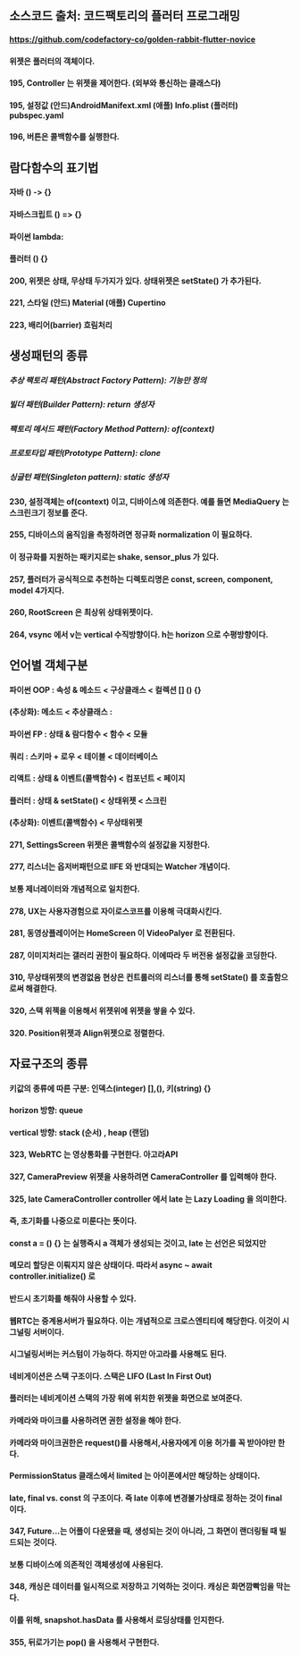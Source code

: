 ## 소스코드 출처: 코드팩토리의 플러터 프로그래밍
#### https://github.com/codefactory-co/golden-rabbit-flutter-novice
#### 위젯은 플러터의 객체이다.
#### 195, Controller 는 위젯을 제어한다. (외부와 통신하는 클래스다)
#### 195, 설정값 (안드)AndroidManifext.xml (애플) Info.plist (플러터) pubspec.yaml
#### 196, 버튼은 콜백함수를 실행한다.
## 람다함수의 표기법
#### 자바 () -> {}
#### 자바스크립트 () => {}
#### 파이썬 lambda: 
#### 플러터 () {}
#### 200, 위젯은 상태, 무상태 두가지가 있다. 상태위젯은  setState() 가 추가된다.
#### 221, 스타일 (안드) Material (애플) Cupertino
#### 223, 배리어(barrier) 흐림처리
## 생성패턴의 종류
##### 추상 팩토리 패턴(Abstract Factory Pattern): 기능만 정의
##### 빌더 패턴(Builder Pattern): return 생성자
##### 팩토리 메서드 패턴(Factory Method Pattern): of(context)
##### 프로토타입 패턴(Prototype Pattern): clone
##### 싱글턴 패턴(Singleton pattern): static 생성자
#### 230, 설정객체는  of(context) 이고, 디바이스에 의존한다. 예를 들면 MediaQuery 는 스크린크기 정보를 준다.
#### 255, 디바이스의 움직임을 측정하려면 정규화 normalization 이 필요하다. 
#### 이 정규화를 지원하는 패키지로는  shake, sensor_plus 가 있다.
#### 257, 플러터가 공식적으로 추천하는 디렉토리명은 const, screen, component, model 4가지다.
#### 260, RootScreen 은 최상위 상태위젯이다.
#### 264, vsync 에서 v는 vertical 수직방향이다. h는 horizon 으로 수평방향이다.
## 언어별 객체구분 
#### 파이썬 OOP : 속성 & 메소드  < 구상클래스 < 컬렉션 [] () {}
####      (추상화): 메소드 < 추상클래스 :
#### 파이썬 FP : 상태 & 람다함수 < 함수 < 모듈
#### 쿼리 :  스키마 + 로우 < 테이블 < 데이터베이스
#### 리액트 : 상태 & 이벤트(콜백함수)  < 컴포넌트 < 페이지
#### 플러터 :  상태 &  setState() < 상태위젯  < 스크린
####     (추상화): 이벤트(콜백함수) < 무상태위젯
#### 271, SettingsScreen 위젯은 콜백함수의 설정값을 지정한다.
#### 277, 리스너는 옵저버패턴으로 IIFE 와 반대되는 Watcher 개념이다.
#### 보통 제너레이터와 개념적으로 일치한다.
#### 278, UX는 사용자경험으로 자이로스코프를 이용해 극대화시킨다.
#### 281, 동영상플레이어는 HomeScreen 이 VideoPalyer 로 전환된다.
#### 287, 이미지처리는 갤러리 권한이 필요하다. 이에따라 두 버전용 설정값을 코딩한다.
#### 310, 무상태위젯의 변경없음 현상은 컨트롤러의 리스너를 통해 setState() 를 호출함으로써 해결한다.
#### 320, 스택 위젝을 이용해서 위젯위에 위젯을 쌓을 수 있다.
#### 320. Position위젯과 Align위젯으로 정렬한다.
## 자료구조의 종류 
#### 키값의 종류에 따른 구분: 인덱스(integer) [],(), 키(string) {}
#### horizon 방향: queue 
#### vertical 방향: stack (순서) , heap (랜덤)
#### 323, WebRTC 는 영상통화를 구현한다. 아고라API
#### 327, CameraPreview 위젯을 사용하려면 CameraController 를 입력해야 한다. 
#### 325, late CameraController controller 에서 late 는 Lazy Loading 을 의미한다.
#### 즉, 초기화를 나중으로 미룬다는 뜻이다.
#### const a = () {} 는 실행즉시 a 객체가 생성되는 것이고, late 는 선언은 되었지만
#### 메모리 할당은 이뤄지지 않은 상태이다. 따라서 async ~ await controller.initialize() 로 
#### 반드시 초기화를 해줘야 사용할 수 있다.
#### 웹RTC는 중계용서버가 필요하다. 이는 개념적으로 크로스엔티티에 해당한다. 이것이 시그널링 서버이다.
#### 시그널링서버는 커스텀이 가능하다. 하지만 아고라를 사용해도 된다.
#### 네비게이션은 스택 구조이다. 스택은 LIFO (Last In First Out)
#### 플러터는 네비게이션 스택의 가장 위에 위치한 위젯을 화면으로 보여준다.
#### 카메라와 마이크를 사용하려면 권한 설정을 해야 한다.
#### 카메라와 마이크권한은  request()를 사용해서,사용자에게 이용 허가를 꼭 받아야만 한다.
#### PermissionStatus 클래스에서 limited 는 아이폰에서만 해당하는 상태이다.
#### late, final vs. const 의 구조이다. 즉 late 이후에 변경불가상태로 정하는 것이 final 이다.
#### 347, Future...는 어플이 다운됐을 때, 생성되는 것이 아니라, 그 화면이 랜더링될 때 빌드되는 것이다.
#### 보통 디바이스에 의존적인 객체생성에 사용된다.
#### 348, 캐싱은 데이터를 일시적으로 저장하고 기억하는 것이다. 캐싱은 화면깜빡임을 막는다.
#### 이를 위해, snapshot.hasData 를 사용해서 로딩상태를 인지한다.
#### 355, 뒤로가기는 pop() 을 사용해서 구현한다.



